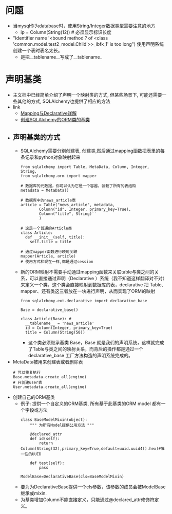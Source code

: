 # 问题
- 当mysql作为database时，使用String/Integer数据类型需要注意的地方
  - ip = Column(String(12)) # 必须显示标识长度 
- "Identifier name '<bound method ? of <class 'common.model.test2_model.Child'>>_ibfk_1' is too long") 使用声明系统创建一个表时表名太长。
  - 是把__tablename__写成了__tablename_
# 声明基类
- 主文档中已经简单介绍了声明一个映射类的方式, 但某些场景下, 可能还需要一些其他的方式, SQLAlchemy也提供了相应的方法
- link
  - [Mapping与Declarative详解](https://blog.csdn.net/haoxun06/article/details/104401259)
  - [创建SQLAlchemy的ORM类的基类](https://blog.csdn.net/wenxuansoft/article/details/46561905)
- ## 声明基类的方式
  - SQLAlchemy需要分别创建表, 创建类,然后通过mapping函数把表里的每条记录和python对象映射起来
    ```
    from sqlalchemy import Table, MetaData, Column, Integer, String,
    from sqlalchemy.orm import mapper
    
    # 数据库的元数据，你可以认为它是一个容器，装载了所有的表结构
    metadata = MetaData()
    
    # 数据库中的news_article表
    article = Table("news_article", metadata,
            Column("id", Integer, primary_key=True),
            Column("title", String)``
            )
    
    # 这是一个普通的Article类
    class Article:
      def __init__(self, title):
        self.title = title
    
    # 通过mapper函数进行映射关联
    mapper(Article, article)
    # 使用方式和现在一样,都是通过session
    ```
  - 新的ORM映射不需要手动通过mapping函数来关联table与类之间的关系，可以直接通过声明（Declarative ）系统（我不知道这样翻译对不对）来定义一个类，这个类会直接映射到数据库的表，declarative 把 Table、mapper、还有类这三者放在一块进行声明，从而实现了ORM的映射
    ```
    from sqlalchemy.ext.declarative import declarative_base
 
    Base = declarative_base()
    
    class Article(Base): # 
      __tablename__ = 'news_article'
      id = Column(Integer, primary_key=True)
      title = Column(String(50))
    ```
    - 这个类必须继承基类 Base，Base 就是我们的声明系统，这样就完成了Table与类之间的映射关系，而背后的操作都是通过一个declarative_base 工厂方法构造的声明系统完成的。
- MetaData被用来创建表或者删除表
  ```
  # 可以重复执行
  Base.metadata.create_all(engine)
  # 只创建user表
  User.metadata.create_all(engine)
  ```
- 创建自己的ORM基类
  - 例子: 提供一个自定义的ORM基类, 所有基于此基类的ORM model 都有一个字段或方法
    ```
    class BaseModelMixin(object):
        """ 为所有Model提供公用方法 """
    
        @declared_attr
        def id(self):
            return  Column(String(32),primary_key=True,default=uuid.uuid4().hex)#唯一性的UUID
    
        def test(self):
            pass
    
    ModelBase=DeclarativeBase(cls=BaseModelMixin)
    ```
  - 要为为DeclarativeBase提供一个cls参数，该参数的成员会被ModelBase继承或mixin.
  - 为基类增加Column不能直接定义，只能通过@declared_attr修饰符定义。
 